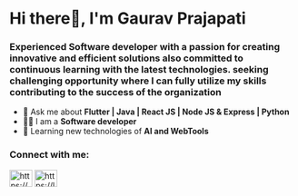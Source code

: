 <h1 align="left">Hi there👋, I'm Gaurav Prajapati</h1>
<h3 align="left">Experienced Software developer with a passion for creating innovative and efficient solutions also committed to continuous learning with the latest technologies. seeking challenging opportunity where I can fully utilize my skills contributing to the success of the organization</h3>

- 💬 Ask me about **Flutter | Java | React JS | Node JS & Express | Python**
- 👨‍🏫 I am a **Software developer**
- 🌱 Learning new technologies of **AI and WebTools** 

<h3 align="left">Connect with me:</h3>
<p align="left">
<a href="https://linkedin.com/in/https://www.linkedin.com/in/gaurav-prajapati-85686728b/" target="blank"><img align="center" src="https://raw.githubusercontent.com/rahuldkjain/github-profile-readme-generator/master/src/images/icons/Social/linked-in-alt.svg" alt="https://www.linkedin.com/in/gaurav-prajapati-85686728b/" height="30" width="40" /></a>
<a href="https://www.leetcode.com/https://leetcode.com/u/its_gaurav_355/" target="blank"><img align="center" src="https://raw.githubusercontent.com/rahuldkjain/github-profile-readme-generator/master/src/images/icons/Social/leet-code.svg" alt="https://leetcode.com/u/its_gaurav_355/" height="30" width="40" /></a>
</p>

